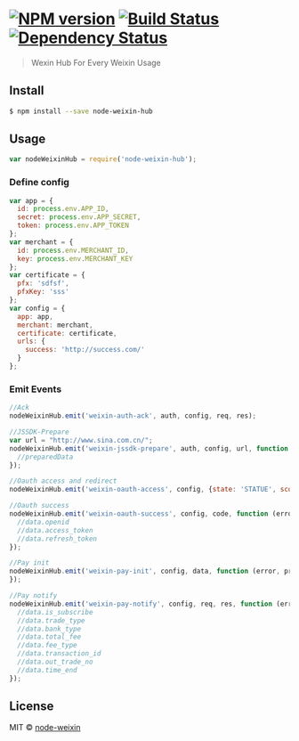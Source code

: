 #  [![NPM version][npm-image]][npm-url] [![Build Status][travis-image]][travis-url] [![Dependency Status][daviddm-image]][daviddm-url]

> Wexin Hub For Every Weixin Usage


## Install

```sh
$ npm install --save node-weixin-hub
```


## Usage

```js
var nodeWeixinHub = require('node-weixin-hub');

```

### Define config

```js
var app = {
  id: process.env.APP_ID,
  secret: process.env.APP_SECRET,
  token: process.env.APP_TOKEN
};
var merchant = {
  id: process.env.MERCHANT_ID,
  key: process.env.MERCHANT_KEY
};
var certificate = {
  pfx: 'sdfsf',
  pfxKey: 'sss'
};
var config = {
  app: app,
  merchant: merchant,
  certificate: certificate,
  urls: {
    success: 'http://success.com/'
  }
};
```

### Emit Events

```js
//Ack
nodeWeixinHub.emit('weixin-auth-ack', auth, config, req, res);

//JSSDK-Prepare
var url = "http://www.sina.com.cn/";
nodeWeixinHub.emit('weixin-jssdk-prepare', auth, config, url, function (error, preparedData) {
  //preparedData
});

//Oauth access and redirect
nodeWeixinHub.emit('weixin-oauth-access', config, {state: 'STATUE', scope: 0}, res);

//Oauth success 
nodeWeixinHub.emit('weixin-oauth-success', config, code, function (error, data) {
  //data.openid
  //data.access_token
  //data.refresh_token
});

//Pay init
nodeWeixinHub.emit('weixin-pay-init', config, data, function (error, prepayData) {
});

//Pay notify
nodeWeixinHub.emit('weixin-pay-notify', config, req, res, function (error, data) {
  //data.is_subscribe
  //data.trade_type
  //data.bank_type
  //data.total_fee
  //data.fee_type
  //data.transaction_id
  //data.out_trade_no
  //data.time_end
});
```


## License

MIT © [node-weixin](blog.3gcnbeta.com)


[npm-image]: https://badge.fury.io/js/node-weixin-hub.svg
[npm-url]: https://npmjs.org/package/node-weixin-hub
[travis-image]: https://travis-ci.org/JSSDKCN/node-weixin-hub.svg?branch=master
[travis-url]: https://travis-ci.org/JSSDKCN/node-weixin-hub
[daviddm-image]: https://david-dm.org/JSSDKCN/node-weixin-hub.svg?theme=shields.io
[daviddm-url]: https://david-dm.org/JSSDKCN/node-weixin-hub
